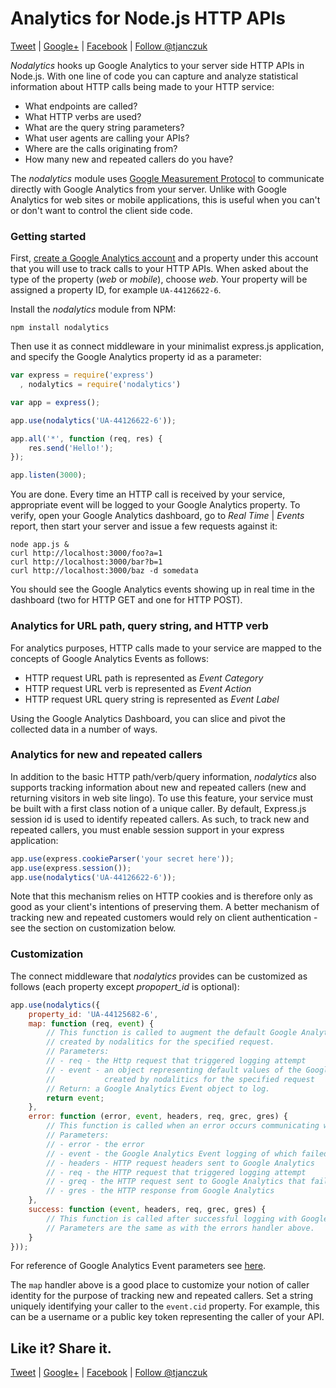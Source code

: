 Analytics for Node.js HTTP APIs
==========
[Tweet](https://twitter.com/home?status=Google%20Analytics%20for%20Node.js%20HTTP%20APIs%20http://github.com/tjanczuk/nodalytics%20via%20@tjanczuk%20%23nodejs%20%23webapi%20%23http) | [Google+](https://plus.google.com/share?url=http://github.com/tjanczuk/nodalytics) | [Facebook](https://www.facebook.com/sharer/sharer.php?u=http://github.com/tjanczuk/nodalytics) | [Follow @tjanczuk](https://twitter.com/intent/user?screen_name=tjanczuk)

*Nodalytics* hooks up Google Analytics to your server side HTTP APIs in Node.js. With one line of code you can capture and analyze statistical information about HTTP calls being made to your HTTP service: 

* What endpoints are called?
* What HTTP verbs are used?
* What are the query string parameters?
* What user agents are calling your APIs?
* Where are the calls originating from?
* How many new and repeated callers do you have?

The *nodalytics* module uses [Google Measurement Protocol](https://developers.google.com/analytics/devguides/collection/protocol/v1/) to communicate directly with Google Analytics from your server. Unlike with Google Analytics for web sites or mobile applications, this is useful when you can't or don't want to control the client side code.

### Getting started

First, [create a Google Analytics account](http://www.google.com/analytics/) and a property under this account that you will use to track calls to your HTTP APIs. When asked about the type of the property (*web* or *mobile*), choose *web*. Your property will be assigned a property ID, for example `UA-44126622-6`. 

Install the *nodalytics* module from NPM:

```
npm install nodalytics
```

Then use it as connect middleware in your minimalist express.js application, and specify the Google Analytics property id as a parameter:

```javascript
var express = require('express')
  , nodalytics = require('nodalytics')

var app = express();

app.use(nodalytics('UA-44126622-6'));

app.all('*', function (req, res) {
	res.send('Hello!');
});

app.listen(3000);
```

You are done. Every time an HTTP call is received by your service, appropriate event will be logged to your Google Analytics property. To verify, open your Google Analytics dashboard, go to *Real Time* | *Events* report, then start your server and issue a few requests against it:

```
node app.js &
curl http://localhost:3000/foo?a=1
curl http://localhost:3000/bar?b=1
curl http://localhost:3000/baz -d somedata
```

You should see the Google Analytics events showing up in real time in the dashboard (two for HTTP GET and one for HTTP POST). 

### Analytics for URL path, query string, and HTTP verb 

For analytics purposes, HTTP calls made to your service are mapped to the concepts of Google Analytics Events as follows:

* HTTP request URL path is represented as *Event Category*
* HTTP request URL verb is represented as *Event Action*
* HTTP request URL query string is represented as *Event Label*

Using the Google Analytics Dashboard, you can slice and pivot the collected data in a number of ways. 

### Analytics for new and repeated callers

In addition to the basic HTTP path/verb/query information, *nodalytics* also supports tracking information about new and repeated callers (new and returning visitors in web site lingo). To use this feature, your service must be built with a first class notion of a unique caller. By default, Express.js session id is used to identify repeated callers. As such, to track new and repeated callers, you must enable session support in your express application:

```javascript
app.use(express.cookieParser('your secret here'));
app.use(express.session());
app.use(nodalytics('UA-44126622-6'));
```

Note that this mechanism relies on HTTP cookies and is therefore only as good as your client's intentions of preserving them. A better mechanism of tracking new and repeated customers would rely on client authentication - see the section on customization below. 

### Customization

The connect middleware that *nodalytics* provides can be customized as follows (each property except *propopert_id* is optional):

```javascript
app.use(nodalytics({
	property_id: 'UA-44125682-6',
	map: function (req, event) {
		// This function is called to augment the default Google Analytics Event object
		// created by nodalitics for the specified request. 
		// Parameters:
		// - req - the Http request that triggered logging attempt
		// - event - an object representing default values of the Google Analytics Event
		//           created by nodalitics for the specified request
		// Return: a Google Analytics Event object to log.
		return event;
    },
	error: function (error, event, headers, req, grec, gres) {
	    // This function is called when an error occurs communicating with Google Analytics.
	    // Parameters:
	    // - error - the error
	    // - event - the Google Analytics Event logging of which failed
	    // - headers - HTTP request headers sent to Google Analytics
	    // - req - the HTTP request that triggered logging attempt
	    // - greq - the HTTP request sent to Google Analytics that failed
	    // - gres - the HTTP response from Google Analytics
	},
	success: function (event, headers, req, grec, gres) {
	    // This function is called after successful logging with Google Analytics.
	    // Parameters are the same as with the errors handler above.
	}
}));
```

For reference of Google Analytics Event parameters see [here](https://developers.google.com/analytics/devguides/collection/protocol/v1/parameters).

The `map` handler above is a good place to customize your notion of caller identity for the purpose of tracking new and repeated callers. Set a string uniquely identifying your caller to the `event.cid` property. For example, this can be a username or a public key token representing the caller of your API. 

## Like it? Share it.

[Tweet](https://twitter.com/home?status=Google%20Analytics%20for%20Node.js%20HTTP%20APIs%20http://github.com/tjanczuk/nodalytics%20via%20@tjanczuk%20%23nodejs%20%23webapi%20%23http) | [Google+](https://plus.google.com/share?url=http://github.com/tjanczuk/nodalytics) | [Facebook](https://www.facebook.com/sharer/sharer.php?u=http://github.com/tjanczuk/nodalytics) | [Follow @tjanczuk](https://twitter.com/intent/user?screen_name=tjanczuk)